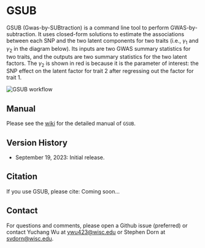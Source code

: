# GSUB
GSUB (Gwas-by-SUBtraction) is a command line tool to perform GWAS-by-subtraction. It uses closed-form solutions to estimate the associations between each SNP and the two latent components for two traits (i.e., $\gamma_1$ and $\gamma_2$ in the diagram below). Its inputs are two GWAS summary statistics for two traits, and the outputs are two summary statistics for the two latent factors. The $\gamma_2$ is shown in red is because it is the parameter of interest: the SNP effect on the latent factor for trait 2 after regressing out the factor for trait 1.

![GSUB workflow](https://github.com/svdorn/GSUB/blob/main/figures/GSUB_general_workflow.png)

## Manual
Please see the [wiki](https://github.com/svdorn/GSUB/wiki) for the detailed manual of `GSUB`.

## Version History
* September 19, 2023: Initial release.

## Citation
If you use GSUB, please cite:
Coming soon...

## Contact
For questions and comments, please open a Github issue (preferred) or contact Yuchang Wu at [ywu423@wisc.edu](mailto:ywu423@wisc.edu) or Stephen Dorn at [svdorn@wisc.edu](mailto:svdorn@wisc.edu).
